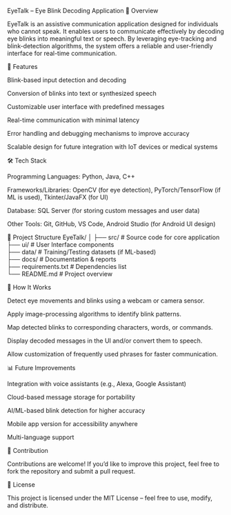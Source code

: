 EyeTalk – Eye Blink Decoding Application
📌 Overview

EyeTalk is an assistive communication application designed for individuals who cannot speak. It enables users to communicate effectively by decoding eye blinks into meaningful text or speech. By leveraging eye-tracking and blink-detection algorithms, the system offers a reliable and user-friendly interface for real-time communication.

🚀 Features

Blink-based input detection and decoding

Conversion of blinks into text or synthesized speech

Customizable user interface with predefined messages

Real-time communication with minimal latency

Error handling and debugging mechanisms to improve accuracy

Scalable design for future integration with IoT devices or medical systems

🛠️ Tech Stack

Programming Languages: Python, Java, C++

Frameworks/Libraries: OpenCV (for eye detection), PyTorch/TensorFlow (if ML is used), Tkinter/JavaFX (for UI)

Database: SQL Server (for storing custom messages and user data)

Other Tools: Git, GitHub, VS Code, Android Studio (for Android UI design)

📂 Project Structure
EyeTalk/
│
├── src/                 # Source code for core application  
├── ui/                  # User Interface components  
├── data/                # Training/Testing datasets (if ML-based)  
├── docs/                # Documentation & reports  
├── requirements.txt     # Dependencies list  
└── README.md            # Project overview  

🔧 How It Works

Detect eye movements and blinks using a webcam or camera sensor.

Apply image-processing algorithms to identify blink patterns.

Map detected blinks to corresponding characters, words, or commands.

Display decoded messages in the UI and/or convert them to speech.

Allow customization of frequently used phrases for faster communication.

📊 Future Improvements

Integration with voice assistants (e.g., Alexa, Google Assistant)

Cloud-based message storage for portability

AI/ML-based blink detection for higher accuracy

Mobile app version for accessibility anywhere

Multi-language support

🤝 Contribution

Contributions are welcome! If you’d like to improve this project, feel free to fork the repository and submit a pull request.

📜 License

This project is licensed under the MIT License – feel free to use, modify, and distribute.
